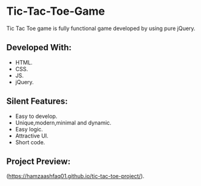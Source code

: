# Tic-Tac-Toe-Game

Tic Tac Toe game is fully functional game developed by using pure jQuery.

## Developed With:

* HTML.
* CSS.
* JS.
* jQuery.

## Silent Features:

* Easy to develop.
* Unique,modern,minimal and dynamic.
* Easy logic.
* Attractive UI.
* Short code.

## Project Preview:

(https://hamzaashfaq01.github.io/tic-tac-toe-project/).



